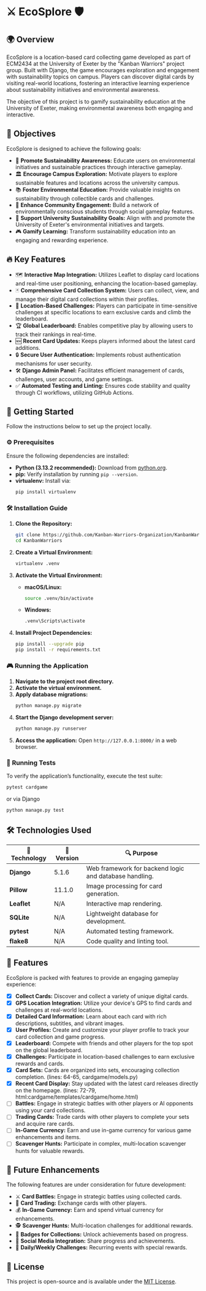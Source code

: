 # ⚔️ EcoSplore 🛡️

## 🌍 Overview

EcoSplore is a location-based card collecting game developed as part of ECM2434 at the University of Exeter by the "Kanban Warriors" project group. Built with Django, the game encourages exploration and engagement with sustainability topics on campus. Players can discover digital cards by visiting real-world locations, fostering an interactive learning experience about sustainability initiatives and environmental awareness.

The objective of this project is to gamify sustainability education at the University of Exeter, making environmental awareness both engaging and interactive.

## 🎯 Objectives

EcoSplore is designed to achieve the following goals:

- 🌱 **Promote Sustainability Awareness:** Educate users on environmental initiatives and sustainable practices through interactive gameplay.
- 🏛️ **Encourage Campus Exploration:** Motivate players to explore sustainable features and locations across the university campus.
- 📚 **Foster Environmental Education:** Provide valuable insights on sustainability through collectible cards and challenges.
- 🤝 **Enhance Community Engagement:** Build a network of environmentally conscious students through social gameplay features.
- 🏫 **Support University Sustainability Goals:** Align with and promote the University of Exeter's environmental initiatives and targets.
- 🎮 **Gamify Learning:** Transform sustainability education into an engaging and rewarding experience.

## 🔥 Key Features

- 🗺️ **Interactive Map Integration:** Utilizes Leaflet to display card locations and real-time user positioning, enhancing the location-based gameplay.
- 🃏 **Comprehensive Card Collection System:** Users can collect, view, and manage their digital card collections within their profiles.
- 🎯 **Location-Based Challenges:** Players can participate in time-sensitive challenges at specific locations to earn exclusive cards and climb the leaderboard.
- 🏆 **Global Leaderboard:** Enables competitive play by allowing users to track their rankings in real-time.
- 🆕 **Recent Card Updates:** Keeps players informed about the latest card additions.
- 🔒 **Secure User Authentication:** Implements robust authentication mechanisms for user security.
- 🛠️ **Django Admin Panel:** Facilitates efficient management of cards, challenges, user accounts, and game settings.
- ✅ **Automated Testing and Linting:** Ensures code stability and quality through CI workflows, utilizing GitHub Actions.

## 🚀 Getting Started

Follow the instructions below to set up the project locally.

### ⚙️ Prerequisites

Ensure the following dependencies are installed:

- **Python (3.13.2 recommended):** Download from [python.org](https://www.python.org/downloads/).
- **pip:** Verify installation by running `pip --version`.
- **virtualenv:** Install via:
  ```bash
  pip install virtualenv
  ```

### 🛠️ Installation Guide

1. **Clone the Repository:**

   ```bash
   git clone https://github.com/Kanban-Warriors-Organization/KanbanWarriors.git
   cd KanbanWarriors
   ```

2. **Create a Virtual Environment:**

   ```bash
   virtualenv .venv
   ```

3. **Activate the Virtual Environment:**

   - **macOS/Linux:**
     ```bash
     source .venv/bin/activate
     ```
   - **Windows:**
     ```bash
     .venv\Scripts\activate
     ```

4. **Install Project Dependencies:**
   ```bash
   pip install --upgrade pip
   pip install -r requirements.txt
   ```

### 🎮 Running the Application

1. **Navigate to the project root directory.**
2. **Activate the virtual environment.**
3. **Apply database migrations:**
   ```bash
   python manage.py migrate
   ```
4. **Start the Django development server:**
   ```bash
   python manage.py runserver
   ```
5. **Access the application:** Open `http://127.0.0.1:8000/` in a web browser.

### 🧪 Running Tests

To verify the application’s functionality, execute the test suite:

```bash
pytest cardgame
```

or via Django

```bash
python manage.py test
```

## 🛠️ Technologies Used

| 🚀 Technology | 📌 Version | 🔍 Purpose                                             |
| ------------- | ---------- | ------------------------------------------------------ |
| **Django**    | 5.1.6      | Web framework for backend logic and database handling. |
| **Pillow**    | 11.1.0     | Image processing for card generation.                  |
| **Leaflet**   | N/A        | Interactive map rendering.                             |
| **SQLite**    | N/A        | Lightweight database for development.                  |
| **pytest**    | N/A        | Automated testing framework.                           |
| **flake8**    | N/A        | Code quality and linting tool.                         |

## 🎯 Features

EcoSplore is packed with features to provide an engaging gameplay experience:

- [x] **Collect Cards:** Discover and collect a variety of unique digital cards.
- [x] **GPS Location Integration:** Utilize your device's GPS to find cards and challenges at real-world locations.
- [x] **Detailed Card Information:** Learn about each card with rich descriptions, subtitles, and vibrant images.
- [x] **User Profiles:** Create and customize your player profile to track your card collection and game progress.
- [x] **Leaderboard:** Compete with friends and other players for the top spot on the global leaderboard.
- [x] **Challenges:** Participate in location-based challenges to earn exclusive rewards and cards.
- [x] **Card Sets:** Cards are organized into sets, encouraging collection completion. (lines: 64-65, cardgame/models.py)
- [x] **Recent Card Display:** Stay updated with the latest card releases directly on the homepage. (lines: 72-79, html:cardgame/templates/cardgame/home.html)
- [ ] **Battles:** Engage in strategic battles with other players or AI opponents using your card collections.
- [ ] **Trading Cards:** Trade cards with other players to complete your sets and acquire rare cards.
- [ ] **In-Game Currency:** Earn and use in-game currency for various game enhancements and items.
- [ ] **Scavenger Hunts:** Participate in complex, multi-location scavenger hunts for valuable rewards.

## 🔮 Future Enhancements

The following features are under consideration for future development:

- ⚔️ **Card Battles:** Engage in strategic battles using collected cards.
- 🔄 **Card Trading:** Exchange cards with other players.
- 💰 **In-Game Currency:** Earn and spend virtual currency for enhancements.
- 🕵️ **Scavenger Hunts:** Multi-location challenges for additional rewards.
- 🏅 **Badges for Collections:** Unlock achievements based on progress.
- 📣 **Social Media Integration:** Share progress and achievements.
- 📆 **Daily/Weekly Challenges:** Recurring events with special rewards.

## 📜 License

This project is open-source and is available under the [MIT License](LICENSE).
